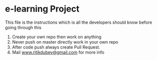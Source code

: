 # e-learning Project
This file is the instructions which is all the developers should know 
before going through this

1. Create your own repo then work on anything
2. Never push on master directly work in your own repo
3. After code push always create Pull Request.
4. Mail www.ritikdubey@gmail.com for more info